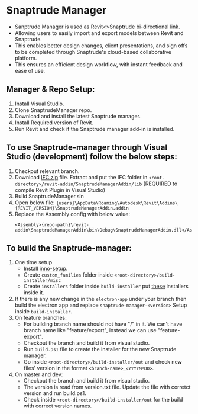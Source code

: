 # Snaptrude Manager

- Sanptrude Manager is used as Revit<>Snaptrude bi-directional link.
- Allowing users to easily import and export models between Revit and Snaptrude.
- This enables better design changes, client presentations, and sign offs to be completed through Snaptrude's cloud-based collaborative platform.
- This ensures an efficient design workflow, with instant feedback and ease of use.

## Manager & Repo Setup:

1. Install Visual Studio.
2. Clone SnaptrudeManager repo.
4. Download and install the latest Snaptrude manager.
5. Install Required version of Revit.
6. Run Revit and check if the Snaptrude manager add-in is installed.

## To use Snaptrude-manager through Visual Studio (development) follow the below steps:
1. Checkout relevant branch.
2. Download [IFC.zip](https://drive.google.com/file/d/1IP67UnEYS3VAbzbpW4GEkl3b-Atf9dAL/view?usp=sharing) file. Extract and put the IFC folder in `<root-directory>/revit-addin/SnaptrudeManagerAddin/lib` (REQUIRED to compile Revit Plugin in Visual Studio)
3. Build SnaptrudeManager.sln
4. Open below file:
`{users}\AppData\Roaming\Autodesk\Revit\Addins\{REVIT_VERSION}\SnaptrudeManagerAddin.addin`
5. Replace the Assembly config with below value:
    ```
    <Assembly>{repo-path}\revit-addin\SnaptrudeManagerAddin\bin\Debug\SnaptrudeManagerAddin.dll</Assembly>
    ```

## To build the Snaptrude-manager:
1. One time setup
    - Install [inno-setup](https://jrsoftware.org/isinfo.php).
    - Create `custom_families` folder inside `<root-directory>/build-installer/misc`
    - Create `installers` folder inside `build-installer` put [these](https://drive.google.com/drive/folders/1rvZJ7jytefcPT2KEGaHOcRnVh6wW_vfY) installers inside it.
2. If there is any new change in the `electron-app` under your branch then build the electron app and replace `snaptrude-manager-<version>` Setup inside `build-installer`.
3. On feature branches:
    - For building branch name should not have "/" in it. We can't have branch name like "feature/export", instead we can use "feature-export".
    - Checkout the branch and build it from visual studio.
    - Run `build.ps1` file to create the installer for the new Snaptrude manager.
    - Go inside `<root-directory>/build-installer/out` and check new files' version in the format `<branch-name>_<YYYYMMDD>`.
4. On master and dev:
    - Checkout the branch and build it from visual studio.
    - The version is read from version.txt file. Update the file with corretct version  and run build.ps1.
    - Check inside `<root-directory>/build-installer/out` for the build with correct version names.
